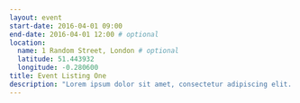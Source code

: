 ```yaml
---
layout: event
start-date: 2016-04-01 09:00
end-date: 2016-04-01 12:00 # optional
location:
  name: 1 Random Street, London # optional
  latitude: 51.443932
  longitude: -0.280600
title: Event Listing One
description: "Lorem ipsum dolor sit amet, consectetur adipiscing elit. Donec a diam lectus. Sed sit amet ipsum mauris. Maecenas congue ligula ac quam viverra nec consectetur ante hendrerit. Donec et mollis dolor."
---
```

